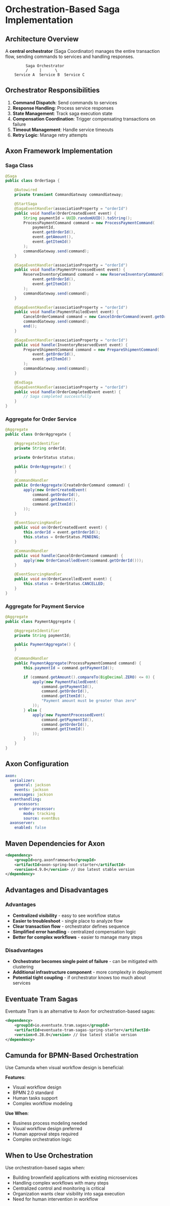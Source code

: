 # Orchestration-Based Saga Implementation

## Architecture Overview

A **central orchestrator** (Saga Coordinator) manages the entire transaction flow, sending commands to services and handling responses.

```
         Saga Orchestrator
         /     |      \
    Service A  Service B  Service C
```

## Orchestrator Responsibilities

1. **Command Dispatch**: Send commands to services
2. **Response Handling**: Process service responses
3. **State Management**: Track saga execution state
4. **Compensation Coordination**: Trigger compensating transactions on failure
5. **Timeout Management**: Handle service timeouts
6. **Retry Logic**: Manage retry attempts

## Axon Framework Implementation

### Saga Class

```java
@Saga
public class OrderSaga {

    @Autowired
    private transient CommandGateway commandGateway;

    @StartSaga
    @SagaEventHandler(associationProperty = "orderId")
    public void handle(OrderCreatedEvent event) {
        String paymentId = UUID.randomUUID().toString();
        ProcessPaymentCommand command = new ProcessPaymentCommand(
            paymentId,
            event.getOrderId(),
            event.getAmount(),
            event.getItemId()
        );
        commandGateway.send(command);
    }

    @SagaEventHandler(associationProperty = "orderId")
    public void handle(PaymentProcessedEvent event) {
        ReserveInventoryCommand command = new ReserveInventoryCommand(
            event.getOrderId(),
            event.getItemId()
        );
        commandGateway.send(command);
    }

    @SagaEventHandler(associationProperty = "orderId")
    public void handle(PaymentFailedEvent event) {
        CancelOrderCommand command = new CancelOrderCommand(event.getOrderId());
        commandGateway.send(command);
        end();
    }

    @SagaEventHandler(associationProperty = "orderId")
    public void handle(InventoryReservedEvent event) {
        PrepareShipmentCommand command = new PrepareShipmentCommand(
            event.getOrderId(),
            event.getItemId()
        );
        commandGateway.send(command);
    }

    @EndSaga
    @SagaEventHandler(associationProperty = "orderId")
    public void handle(OrderCompletedEvent event) {
        // Saga completed successfully
    }
}
```

### Aggregate for Order Service

```java
@Aggregate
public class OrderAggregate {

    @AggregateIdentifier
    private String orderId;

    private OrderStatus status;

    public OrderAggregate() {
    }

    @CommandHandler
    public OrderAggregate(CreateOrderCommand command) {
        apply(new OrderCreatedEvent(
            command.getOrderId(),
            command.getAmount(),
            command.getItemId()
        ));
    }

    @EventSourcingHandler
    public void on(OrderCreatedEvent event) {
        this.orderId = event.getOrderId();
        this.status = OrderStatus.PENDING;
    }

    @CommandHandler
    public void handle(CancelOrderCommand command) {
        apply(new OrderCancelledEvent(command.getOrderId()));
    }

    @EventSourcingHandler
    public void on(OrderCancelledEvent event) {
        this.status = OrderStatus.CANCELLED;
    }
}
```

### Aggregate for Payment Service

```java
@Aggregate
public class PaymentAggregate {

    @AggregateIdentifier
    private String paymentId;

    public PaymentAggregate() {
    }

    @CommandHandler
    public PaymentAggregate(ProcessPaymentCommand command) {
        this.paymentId = command.getPaymentId();

        if (command.getAmount().compareTo(BigDecimal.ZERO) <= 0) {
            apply(new PaymentFailedEvent(
                command.getPaymentId(),
                command.getOrderId(),
                command.getItemId(),
                "Payment amount must be greater than zero"
            ));
        } else {
            apply(new PaymentProcessedEvent(
                command.getPaymentId(),
                command.getOrderId(),
                command.getItemId()
            ));
        }
    }
}
```

## Axon Configuration

```yaml
axon:
  serializer:
    general: jackson
    events: jackson
    messages: jackson
  eventhandling:
    processors:
      order-processor:
        mode: tracking
        source: eventBus
  axonserver:
    enabled: false
```

## Maven Dependencies for Axon

```xml
<dependency>
    <groupId>org.axonframework</groupId>
    <artifactId>axon-spring-boot-starter</artifactId>
    <version>4.9.0</version> // Use latest stable version
</dependency>
```

## Advantages and Disadvantages

### Advantages

- **Centralized visibility** - easy to see workflow status
- **Easier to troubleshoot** - single place to analyze flow
- **Clear transaction flow** - orchestrator defines sequence
- **Simplified error handling** - centralized compensation logic
- **Better for complex workflows** - easier to manage many steps

### Disadvantages

- **Orchestrator becomes single point of failure** - can be mitigated with clustering
- **Additional infrastructure component** - more complexity in deployment
- **Potential tight coupling** - if orchestrator knows too much about services

## Eventuate Tram Sagas

Eventuate Tram is an alternative to Axon for orchestration-based sagas:

```xml
<dependency>
    <groupId>io.eventuate.tram.sagas</groupId>
    <artifactId>eventuate-tram-sagas-spring-starter</artifactId>
    <version>0.28.0</version> // Use latest stable version
</dependency>
```

## Camunda for BPMN-Based Orchestration

Use Camunda when visual workflow design is beneficial:

**Features**:
- Visual workflow design
- BPMN 2.0 standard
- Human tasks support
- Complex workflow modeling

**Use When**:
- Business process modeling needed
- Visual workflow design preferred
- Human approval steps required
- Complex orchestration logic

## When to Use Orchestration

Use orchestration-based sagas when:
- Building brownfield applications with existing microservices
- Handling complex workflows with many steps
- Centralized control and monitoring is critical
- Organization wants clear visibility into saga execution
- Need for human intervention in workflow
